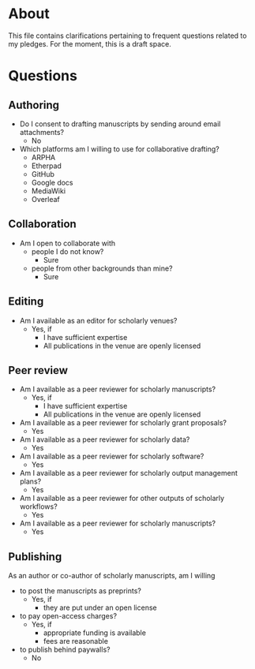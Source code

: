 # About

This file contains clarifications pertaining to frequent questions related to my pledges. For the moment, this is a draft space.

# Questions


## Authoring

* Do I consent to drafting manuscripts by sending around email attachments?
  - No
* Which platforms am I willing to use for collaborative drafting?
  - ARPHA
  - Etherpad
  - GitHub
  - Google docs
  - MediaWiki
  - Overleaf


## Collaboration

* Am I open to collaborate with
  - people I do not know?
    - Sure
  - people from other backgrounds than mine?
    - Sure

## Editing

* Am I available as an editor for scholarly venues?
  - Yes, if
    - I have sufficient expertise
    - All publications in the venue are openly licensed 


## Peer review

* Am I available as a peer reviewer for scholarly manuscripts?
  - Yes, if
    - I have sufficient expertise
    - All publications in the venue are openly licensed 
* Am I available as a peer reviewer for scholarly grant proposals?
  - Yes
* Am I available as a peer reviewer for scholarly data?
  - Yes
* Am I available as a peer reviewer for scholarly software?
  - Yes
* Am I available as a peer reviewer for scholarly output management plans?
  - Yes
* Am I available as a peer reviewer for other outputs of scholarly workflows?
  - Yes
* Am I available as a peer reviewer for scholarly manuscripts?
  - Yes


## Publishing

As an author or co-author of scholarly manuscripts, am I willing
  - to post the manuscripts as preprints?
    - Yes, if
      - they are put under an open license
  - to pay open-access charges?
    - Yes, if 
      - appropriate funding is available
      - fees are reasonable
  - to publish behind paywalls?
    - No  
